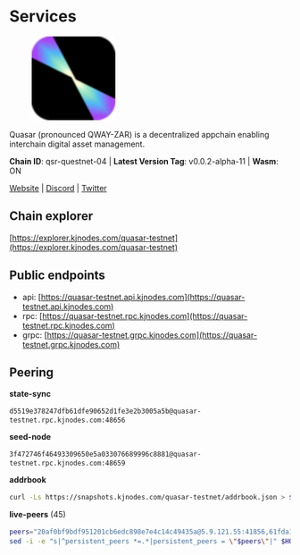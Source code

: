 # Services

<figure><img src="https://raw.githubusercontent.com/kj89/cosmos-images/main/logos/quasar.png" width="150" alt=""><figcaption></figcaption></figure>

Quasar (pronounced QWAY-ZAR) is a decentralized  appchain enabling interchain digital asset management.

**Chain ID**: qsr-questnet-04 | **Latest Version Tag**: v0.0.2-alpha-11 | **Wasm**: ON

[Website](https://www.quasar.fi) | [Discord](https://discord.gg/quasarfi) | [Twitter](https://twitter.com/QuasarFi)




## Chain explorer
[https://explorer.kjnodes.com/quasar-testnet](https://explorer.kjnodes.com/quasar-testnet)

## Public endpoints

* api: [https://quasar-testnet.api.kjnodes.com](https://quasar-testnet.api.kjnodes.com)
* rpc: [https://quasar-testnet.rpc.kjnodes.com](https://quasar-testnet.rpc.kjnodes.com)
* grpc: [https://quasar-testnet.grpc.kjnodes.com](https://quasar-testnet.grpc.kjnodes.com)

## Peering

**state-sync**

```text
d5519e378247dfb61dfe90652d1fe3e2b3005a5b@quasar-testnet.rpc.kjnodes.com:48656
```

**seed-node**

```text
3f472746f46493309650e5a033076689996c8881@quasar-testnet.rpc.kjnodes.com:48659
```

**addrbook**
```bash
curl -Ls https://snapshots.kjnodes.com/quasar-testnet/addrbook.json > $HOME/.quasarnode/config/addrbook.json
```

**live-peers** (45)
```bash
peers="20af0bf9bdf951201cb6edc898e7e4c14c49435a@5.9.121.55:41856,61fda112d48981fb76da85ec0cdaa938a9b4b3be@217.76.53.58:29656,7ba6ff4db4685f5196590825ca5f1a131886811d@213.202.222.182:29656,7347025cb677ceeaa968998a6e46b9436774e1bb@217.76.53.47:29656,2d2e46fe1e0b0ee2f3321bc5c7fe7885f98598db@95.217.222.90:29656,1e0b25de6a634b693d1812584880882f43648dae@95.217.211.81:38656,f36a9ff85a9f956f345e47c8ce364fc1fcf52d7e@65.108.111.236:55746,06ddb9582eb76c787a219d431d41faf4674783f1@65.109.112.20:11174,f068bc20de3bb22a7b8012922fee26cac8870d4b@65.108.98.56:34656,172cfdc3cb2e2a9992fa6ab743c3721344e7aff7@65.108.229.93:29656,08d32696fda26fd53777b50563f57964067b406a@95.216.241.112:29656,d5519e378247dfb61dfe90652d1fe3e2b3005a5b@65.109.68.190:48656,38cf4c8da13354be52a824a0a2d0db0f3884c312@5.9.70.180:15661,ac1eb4cdad8dc2c5f6ae6b286c3437494cf5eec8@43.156.67.38:26656,04f5b209682275ba2b30acb593ffa9523c32065f@137.184.61.155:53656,c7d4dbfb560d4ac0b06478c251702a9437d7fe5a@43.156.78.68:26656,ce2397a05429ea93e0c370504fd8e67fe21feb7c@134.122.53.92:29656,7577c7a77cd79ac9e322cae9cefa2ba183d5e7c0@119.60.99.97:26656,cedfff7ae3f68d9fb3329b0cacd2e8ae9c4ccdc4@38.242.211.159:26656,596474521decfc6894f6632d8aa87663c1b4104c@213.239.215.165:45656,2329a9c2b52484c14b012184f6b15b59b1cab4cd@43.156.246.29:26656,2fb497a562deec16171b1046be185a0f39d866a2@38.242.211.161:26656,966acc999443bae0857604a9fce426b5e09a7409@65.108.105.48:18256,dbeaf9b805defd9805f717660054a4548db5e084@43.154.77.200:26656,88f614e84a3642ea9e2d893f4e156b22bb11c106@43.156.130.99:26656,d1aae1f02ecb52e70de74f234c78e665253a8101@43.156.82.193:26656,f21e891a167e54da569f33d28842869dc95f19d5@43.156.74.234:26656,5f976d42592f9043be3c847692d7c52f3e172320@43.156.90.208:26656,5c2a752c9b1952dbed075c56c600c3a79b58c395@95.214.52.139:27146,760b30c45dc399921109665bab514783ce326ac9@43.159.53.56:26656,59cc5a6c1dbc556fd4256bc0a220980d2f651b06@43.156.43.4:26656,27bb68e048b076a0407816e5fcb7189d7cb333cd@39.154.202.242:26656,e407539f3832b6281d3c47afee0aa76992ab8e7a@43.159.57.108:26656,d4ab71a7900dd5385e0b14c7643909ecb1e7f740@37.193.148.147:29656,ac6a56e31b1b78c84469a5b7971203f400cc284e@185.237.253.234:36656,2d36531c1f257d10ca9ff2120c32f7533b6f976e@43.156.84.164:26656,b63d8a5c9a7437301373c5d8b2162e0e464f5058@80.76.235.194:29656,eeb4f094eaa62841b4a9a73f0560d6aa1fa87482@65.108.231.124:29656,975d197e83ca19cf027ef53535932284869781ea@43.154.197.26:26656,6df8c9f71a8543f83368cfd30bef5332c3ac28c7@146.190.35.147:53656,117d2f5b296a28ec5699fe3d4e1a3ac9cf790ed6@43.156.243.143:26656,22817c8f2da42e360d340d2bf910c648cbb31c47@161.97.79.100:56656,5940a2e51767f9fffcb470bed5d256d6e8312428@43.156.60.157:26656,bcc042c2a8d8d3b986f4d1a1171d6b24cc46b424@129.226.95.191:26656,1296662d5c1ac8270c71a55d9f945b9fab4604ec@129.226.205.242:26656"
sed -i -e "s|^persistent_peers *=.*|persistent_peers = \"$peers\"|" $HOME/.quasarnode/config/config.toml
```
